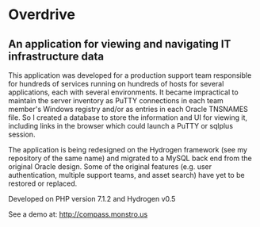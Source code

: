 # Overdrive
## An application for viewing and navigating IT infrastructure data

This application was developed for a production support team responsible for hundreds of services running on hundreds of hosts for several applications, each with several environments. It became impractical to maintain the server inventory as PuTTY connections in each team member's Windows registry and/or as entries in each Oracle TNSNAMES file. So I created a database to store the information and UI for viewing it, including links in the browser which could launch a PuTTY or sqlplus session. 

The application is being redesigned on the Hydrogen framework (see my repository of the same name) and migrated to a MySQL back end from the original Oracle design. Some of the original features (e.g. user authentication, multiple support teams, and asset search) have yet to be restored or replaced.

Developed on PHP version 7.1.2 and Hydrogen v0.5

See a demo at: http://compass.monstro.us
